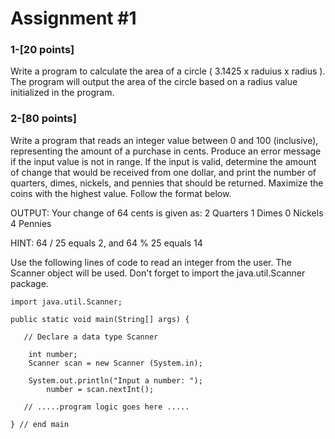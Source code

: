 # Assignment #1

### 1-[20 points] 

Write a program to calculate the area of a circle ( 3.1425 x raduius x radius ).  The program will output the area of the circle based on a radius value initialized in the program.

### 2-[80 points]

Write a program that reads an integer value between 0 and 100 (inclusive), representing the amount of a purchase in cents.  Produce an error message if the input value is not in range.  If the input is valid, determine the amount of change that would be received from one dollar, and print the number of quarters, dimes, nickels, and pennies that should be returned.  Maximize the coins with the highest value.
Follow the format below.


OUTPUT:
	Your change of 64 cents is given as:
	  2 Quarters
	  1 Dimes
	  0 Nickels
	  4 Pennies

HINT:  64 / 25 equals 2, and 64 % 25 equals 14

Use the following lines of code to read an integer from the user.  The Scanner object will be used.
Don't forget to import the java.util.Scanner package. 

```
import java.util.Scanner;

public static void main(String[] args) {

   // Declare a data type Scanner
   
	int number;
	Scanner scan = new Scanner (System.in);

	System.out.println("Input a number: ");
        number = scan.nextInt();

   // .....program logic goes here .....

} // end main
```